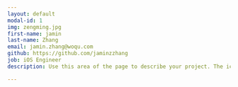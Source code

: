 ```yaml
---
layout: default
modal-id: 1
img: zengming.jpg
first-name: jamin
last-name: Zhang
email: jamin.zhang@woqu.com
github: https://github.com/jaminzzhang
job: iOS Engineer
description: Use this area of the page to describe your project. The icon above is part of a free icon set by <a href="https://sellfy.com/p/8Q9P/jV3VZ/">Flat Icons</a>. On their website, you can download their free set with 16 icons, or you can purchase the entire set with 146 icons for only $12!

---
```

